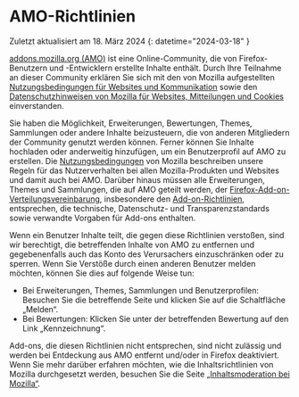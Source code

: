# AMO-Richtlinien

Zuletzt aktualisiert am 18. März 2024
{: datetime="2024-03-18" }

[addons.mozilla.org (AMO)](https://addons.mozilla.org/) ist eine Online-Community, die von Firefox-Benutzern und -Entwicklern erstellte Inhalte enthält. Durch Ihre Teilnahme an dieser Community erklären Sie sich mit den von Mozilla aufgestellten [Nutzungsbedingungen für Websites und Kommunikation](https://www.mozilla.org/about/legal/terms/mozilla/) sowie den [Datenschutzhinweisen von Mozilla für Websites, Mitteilungen und Cookies](https://www.mozilla.org/privacy/websites/) einverstanden.

Sie haben die Möglichkeit, Erweiterungen, Bewertungen, Themes, Sammlungen oder andere Inhalte beizusteuern, die von anderen Mitgliedern der Community genutzt werden können. Ferner können Sie Inhalte hochladen oder anderweitig hinzufügen, um ein Benutzerprofil auf AMO zu erstellen. Die [Nutzungsbedingungen](https://www.mozilla.org/about/legal/acceptable-use/) von Mozilla beschreiben unsere Regeln für das Nutzerverhalten bei allen Mozilla-Produkten und Websites und damit auch bei AMO. Darüber hinaus müssen alle Erweiterungen, Themes und Sammlungen, die auf AMO geteilt werden, der [Firefox-Add-on-Verteilungsvereinbarung](https://extensionworkshop.com/documentation/publish/firefox-add-on-distribution-agreement/), insbesondere den [Add-on-Richtlinien](https://extensionworkshop.com/documentation/publish/add-on-policies/), entsprechen, die technische, Datenschutz- und Transparenzstandards sowie verwandte Vorgaben für Add-ons enthalten.

Wenn ein Benutzer Inhalte teilt, die gegen diese Richtlinien verstoßen, sind wir berechtigt, die betreffenden Inhalte von AMO zu entfernen und gegebenenfalls auch das Konto des Verursachers einzuschränken oder zu sperren. Wenn Sie Verstöße durch einen anderen Benutzer melden möchten, können Sie dies auf folgende Weise tun:

- Bei Erweiterungen, Themes, Sammlungen und Benutzerprofilen: Besuchen Sie die betreffende Seite und klicken Sie auf die Schaltfläche „Melden“.
- Bei Bewertungen: Klicken Sie unter der betreffenden Bewertung auf den Link „Kennzeichnung“.

Add-ons, die diesen Richtlinien nicht entsprechen, sind nicht zulässig und werden bei Entdeckung aus AMO entfernt und/oder in Firefox deaktiviert. Wenn Sie mehr darüber erfahren möchten, wie die Inhaltsrichtlinien von Mozilla durchgesetzt werden, besuchen Sie die Seite [„Inhaltsmoderation bei Mozilla“](https://www.mozilla.org/about/legal/content-moderation).
